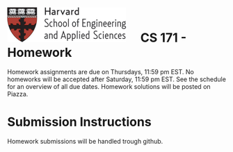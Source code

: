 # ![](i/seas.gif) &nbsp; &nbsp; CS 171 - Homework

Homework assignments are due on Thursdays, 11:59 pm EST. No homeworks will be accepted after Saturday, 11:59 pm EST.
See the schedule for an overview of all due dates. Homework solutions will be posted on Piazza.

# Submission Instructions

Homework submissions will be handled trough github. 

